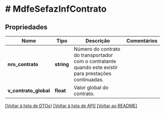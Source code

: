 # # MdfeSefazInfContrato

## Propriedades

Nome | Tipo | Descrição | Comentários
------------ | ------------- | ------------- | -------------
**nro_contrato** | **string** | Número do contrato do transportador com o contratante quando este existir para prestações continuadas. |
**v_contrato_global** | **float** | Valor global do contrato. |

[[Voltar à lista de DTOs]](../../README.md#models) [[Voltar à lista de API]](../../README.md#endpoints) [[Voltar ao README]](../../README.md)
